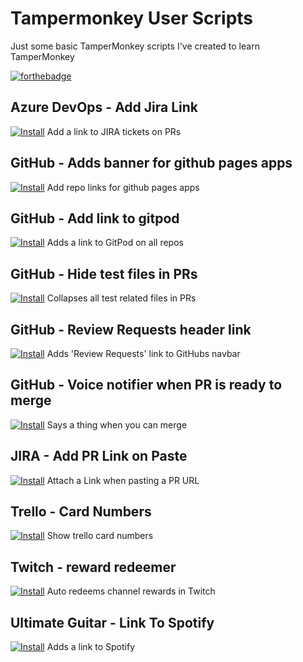 # Tampermonkey User Scripts

Just some basic TamperMonkey scripts I've created to learn TamperMonkey

[![forthebadge](https://forthebadge.com/images/badges/made-with-javascript.svg)](https://forthebadge.com)


## Azure DevOps - Add Jira Link
[![Install](https://img.shields.io/badge/v0.3-install-success)](azure-add-jira-link.user.js?raw=1)
Add a link to JIRA tickets on PRs

## GitHub - Adds banner for github pages apps
[![Install](https://img.shields.io/badge/v0.1.1-install-success)](github-add-ribbon.user.js?raw=1)
Add repo links for github pages apps

## GitHub - Add link to gitpod
[![Install](https://img.shields.io/badge/v0.1-install-success)](github-gitpod-link.user.js?raw=1)
Adds a link to GitPod on all repos

## GitHub - Hide test files in PRs
[![Install](https://img.shields.io/badge/v0.1.4-install-success)](github-pr-hide-files.user.js?raw=1)
Collapses all test related files in PRs

## GitHub - Review Requests header link
[![Install](https://img.shields.io/badge/v0.1.1-install-success)](github-review-header.user.js?raw=1)
Adds 'Review Requests' link to GitHubs navbar

## GitHub - Voice notifier when PR is ready to merge
[![Install](https://img.shields.io/badge/v0.2.1-install-success)](github-voice-notifier.user.js?raw=1)
Says a thing when you can merge

## JIRA - Add PR Link on Paste
[![Install](https://img.shields.io/badge/v0.2.2-install-success)](jira-add-pr-link-on-paste.user.js?raw=1)
Attach a Link when pasting a PR URL

## Trello - Card Numbers
[![Install](https://img.shields.io/badge/v1-install-success)](trello-card-numbers.user.js?raw=1)
Show trello card numbers

## Twitch - reward redeemer
[![Install](https://img.shields.io/badge/v0.2-install-success)](twitch-redeem-auto-collector.user.js?raw=1)
Auto redeems channel rewards in Twitch

## Ultimate Guitar - Link To Spotify
[![Install](https://img.shields.io/badge/v0.1.2-install-success)](ultimateguitar-spotify-link.user.js?raw=1)
Adds a link to Spotify

